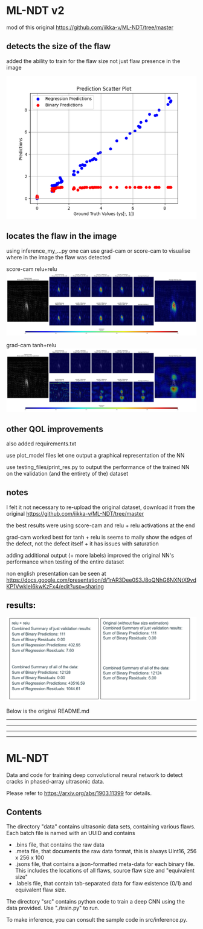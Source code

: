 # ML-NDT v2

mod of this original https://github.com/iikka-v/ML-NDT/tree/master 

## detects the size of the flaw

added the ability to train for the flaw size not just flaw presence in the image

![results_ndt_nn_sigm_relu.png](src/training_variants/results_ndt_nn_sigm_relu.png)

## locates the flaw in the image

using inference_my_...py one can use grad-cam or score-cam to visualise where in the image the flaw was detected

score-cam relu+relu
![heatmap_for_layers_002.jpg](fig_rel_rel_cam/heatmap_for_layers_002.jpg)

grad-cam tanh+relu
![heatmap_for_layers_002.jpg](figures_tanh/heatmap_for_layers_002.jpg)

## other QOL improvements

also added requirements.txt

use plot_model files let one output a graphical representation of the NN

use testing_files/print_res.py to output the performance of the trained NN on the validation (and the entirety of the) dataset


## notes

I felt it not necessary to re-upload the original dataset, download it from the original https://github.com/iikka-v/ML-NDT/tree/master 

the best results were using score-cam and relu + relu activations at the end

grad-cam worked best for tanh + relu is seems to maily show the edges of the defect, not the defect itself + it has issues with saturation

adding additional output (+ more labels) improved the original NN's performance when testing of the entire dataset 

non english presentation can be seen at
https://docs.google.com/presentation/d/1rAR3Dee0S3J8oQNhG6NXNtX9vdKP1VwkIeI6kwKzFx4/edit?usp=sharing 

## results:

![heatmap_for_layers_002.jpg](dit_res.png)




Below is the original README.md

---

---

---

---

# ML-NDT
Data and code for training deep convolutional neural network to detect cracks in phased-array ultrasonic data.

Please refer to https://arxiv.org/abs/1903.11399 for details. 

## Contents
The directory "data" contains ultrasonic data sets, containing various flaws. Each batch file is named with an UUID and contains

* .bins file, that contains the raw data
* .meta file, that documents the raw data format, this is always UInt16, 256 x 256 x 100
* .jsons file, that contains a json-formatted meta-data for each binary file. This includes the locations of all flaws, source flaw size and "equivalent size"
* .labels file, that contain tab-separated data for flaw existence (0/1) and equivalent flaw size.

The directory "src" contains python code to train a deep CNN using the data provided. Use "./train.py" to run. 

To make inference, you can consult the sample code in src/inference.py.

